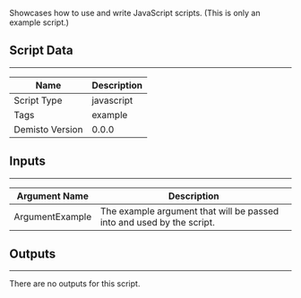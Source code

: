 Showcases how to use and write JavaScript scripts. (This is only an example script.)
## Script Data
---

| **Name** | **Description** |
| --- | --- |
| Script Type | javascript |
| Tags | example |
| Demisto Version | 0.0.0 |

## Inputs
---

| **Argument Name** | **Description** |
| --- | --- |
| ArgumentExample | The example argument that will be passed into and used by the script. |

## Outputs
---
There are no outputs for this script.
